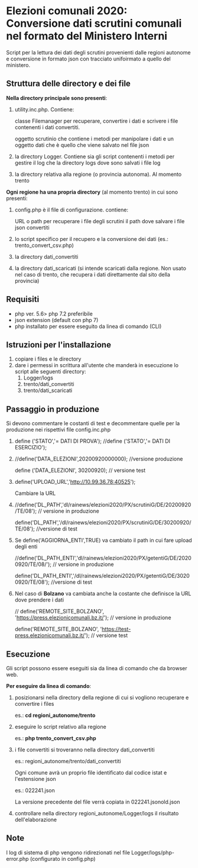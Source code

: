 Elezioni comunali 2020: Conversione dati scrutini comunali nel formato del Ministero Interni 
==========

Script per la lettura dei dati degli scrutini provenienti dalle regioni autonome e conversione in formato json con tracciato unifoirmato a quello del ministero.


Struttura delle directory e dei file
--------------
**Nella directory principale sono presenti**:
1. utility.inc.php. Contiene:
   
   classe Filemanager per recuperare, convertire i dati e scrivere i file contenenti i dati convertiti.

   oggetto scrutinio che contiene i metodi per manipolare i dati e un oggetto dati che è quello che viene salvato nel file json 
2. la directory Logger. Contiene sia gli script contenenti i metodi per gestire il log che  la directory logs dove sono salvati i file log 
3. la directory relativa alla regione (o provincia autonoma). Al momento trento

**Ogni regione ha una propria directory** (al momento trento) in cui sono presenti:
1. config.php è il file di configurazione. contiene: 
   
   URL o path per recuperare i file degli scrutini
   il path dove salvare i file json convertiti
2. lo script specifico per il recupero e la conversione dei dati (es.: trento_convert_csv.php)
3. la directory dati_convertiti
4. la directory dati_scaricati (si intende scaricati dalla regione. Non usato nel caso di trento, che recupera i dati direttamente dal sito della provincia)   



Requisiti
--------------
- php ver. 5.6> php 7.2 preferibile
- json extension (default con php 7)
- php installato per essere eseguito da linea di comando (CLI)


Istruzioni per l'installazione 
----------
1. copiare i files e le directory 
2. dare i permessi in scrittura all'utente che manderà in esecuzione lo script alle seguenti directory:
   1.  Logger/logs
   2.  trento/dati_convertiti
   3.  trento/dati_scaricati

Passaggio in produzione 
----------
Si devono commentare le costanti di test e decommentare quelle per la produzione nei rispettivi file config.inc.php

1. define ('STATO','= DATI DI PROVA');
   //define ('STATO','= DATI DI ESERCIZIO');
2. //define('DATA_ELEZIONI',20200920000000); //versione produzione

   define ('DATA_ELEZIONI', 30200920); // versione test
3. define('UPLOAD_URL','http://10.99.36.78:40525');

   Cambiare la URL
4. //define('DL_PATH','dl/rainews/elezioni2020/PX/scrutiniG/DE/20200920/TE/08'); // versione in produzione

   define('DL_PATH','/dl/rainews/elezioni2020/PX/scrutiniG/DE/30200920/TE/08'); //versione di test
5. Se define('AGGIORNA_ENTI',TRUE) va cambiato il path in cui fare upload degli enti

   //define('DL_PATH_ENTI','dl/rainews/elezioni2020/PX/getentiG/DE/20200920/TE/08/'); // versione in produzione

   define('DL_PATH_ENTI','/dl/rainews/elezioni2020/PX/getentiG/DE/30200920/TE/08'); //versione di test
6. Nel caso di **Bolzano** va cambiata anche la costante che definisce la URL dove prendere i dati

   //  define('REMOTE_SITE_BOLZANO', 'https://press.elezionicomunali.bz.it/'); // versione in produzione

   define('REMOTE_SITE_BOLZANO', 'https://test-press.elezionicomunali.bz.it/'); // versione test


   



Esecuzione
--------------
Gli script possono essere eseguiti sia da linea di comando che da browser web. 

**Per eseguire da linea di comando**: 
1. posizionarsi nella directory della regione di cui si vogliono recuperare e convertire i files
   
   es.: **cd regioni_autonome/trento**
2. eseguire lo script relativo alla regione
   
   es.: **php trento_convert_csv.php**
3. i file convertiti si troveranno nella directory dati_convertiti
   
   es.: regioni_autonome/trento/dati_convertiti 

   Ogni comune avrà un proprio file identificato dal codice istat e l'estensione json

   es.: 022241.json

   La versione precedente del file verrà copiata in  022241.jsonold.json
4. controllare nella directory regioni_autonome/Logger/logs il risultato dell'elaborazione



Note
--------------
I log di sistema di php vengono ridirezionati nel file Logger/logs/php-error.php (configurato in config.php)
 
